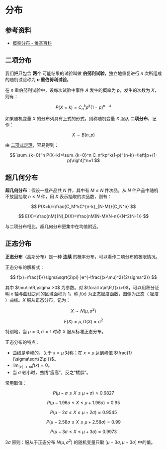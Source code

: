 # 分布

## 参考资料

- [概率分布 - 维基百科](https://zh.wikipedia.org/wiki/概率分布)

## 二项分布

我们把只包含 **两个** 可能结果的试验叫做 **伯努利试验**，独立地重复进行 $n$ 次所组成的随机试验称为 **$n$ 重伯努利试验**。

在 $n$ 重伯努利试验中，设每次试验中事件 $A$ 发生的概率为 $p$，发生的次数为 $X$，则有：

$$
P(X=k)=C_n^kp^k(1-p)^{n-k}
$$

如果随机变量 $X$ 的分布列具有上式的形式，则称随机变量 $X$ 服从 **二项分布**，记作：

$$
X\sim B(n,p)
$$

由 [二项式定理](../basic/counting-principle#二项式定理)，容易得到：

$$
\sum_{k=0}^n P(X=k)=\sum_{k=0}^n C_n^kp^k(1-p)^{n-k}=\left[p+(1-p)\right]^n=1
$$

## 超几何分布

**超几何分布**：假设一批产品共 $N$ 件，其中有 $M\leq N$ 件次品。从 $N$ 件产品中随机不放回抽取 $n\leq N$ 件，用 $X$ 表示抽取的次品数，则有：

$$
P(X=k)=\frac{C_M^kC^{n-k}_{N-M}}{C_N^n}
$$

$$
E(X)=\frac{nM}{N},D(X)=\frac{nM(N-M)(N-n)}{N^2(N-1)}
$$

与二项分布相比，超几何分布更集中在均值附近。

## 正态分布

**正态分布**（高斯分布）是一种 **连续** 的概率分布，可以看作二项分布的极限情况。

正态分布的解析式：

$$
f(x)=\frac{1}{\sigma\sqrt{2\pi} }e^{-\frac{(x-\mu)^2}{2\sigma^2}}
$$

其中 $\mu\in\R,\sigma >0$ 为参数。对 $\forall x\in\R,f(x)>0$，可以用积分证明 $x$ 轴与曲线之间的区域面积为 $1$。称 $f(x)$ 为正态密度函数，图像为正态（ 密度 ）曲线。$X$ 服从正态分布，记为：

$$
X\sim N(\mu,\sigma^2)
$$

$$
E(X)=\mu,D(X)=\sigma^2
$$

特别地，当 $\mu=0,\sigma=1$ 时称 $X$ 服从标准正态分布。

正态分布的特点：

- 曲线是单峰的，关于 $x=\mu$ 对称；在 $x=\mu$ 达到峰值 $\frac{1}{\sigma\sqrt{2\pi}}$。
- $\lim_{|x|\to\infty}f(x)=0$。
- 当 $\sigma$ 较小时，曲线“瘦高”，反之“矮胖”。

常用取值：

$$
P(\mu-\sigma\leq X\leq \mu+\sigma)\approx 0.6827
$$

$$
P(\mu-1.96\sigma\leq X\leq \mu+1.96\sigma)=0.95
$$

$$
P(\mu-2\sigma\leq X\leq \mu+2\sigma)\approx 0.9545
$$

$$
P(\mu-2.58\sigma\leq X\leq \mu+2.58\sigma)=0.99
$$

$$
P(\mu-3\sigma\leq X\leq \mu+3\sigma)\approx 0.9973
$$

$3\sigma$ 原则：服从于正态分布 $N(\mu,\sigma^2)$ 的随机变量只取 $[\mu-3\sigma,\mu+3\sigma]$ 中的值。
